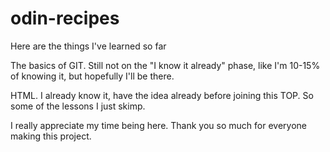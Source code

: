 # odin-recipes
Here are the things I've learned so far

The basics of GIT. Still not on the "I know it already" phase, like I'm 10-15% of knowing it,
but hopefully I'll be there.

HTML. I already know it, have the idea already before joining this TOP. So some of the
lessons I just skimp.

I really appreciate my time being here. Thank you so much for everyone making this project.

